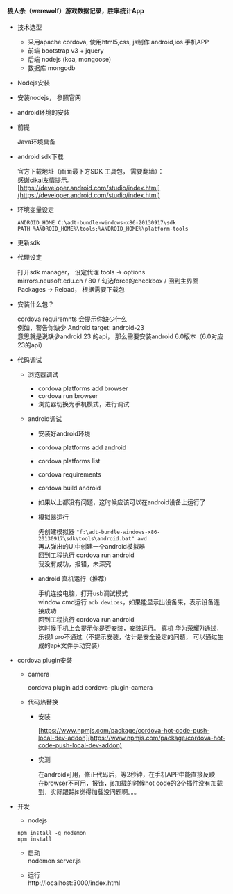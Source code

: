#### 狼人杀（werewolf）游戏数据记录，胜率统计App

* 技术选型

    * 采用apache cordova, 使用html5,css, js制作 android,ios 手机APP
    * 前端 bootstrap v3 + jquery
    * 后端 nodejs (koa, mongoose)
    * 数据库 mongodb

* Nodejs安装

 * 安装nodejs， 参照官网

* android环境的安装

 * 前提

    Java环境具备

 * android sdk下载

    官方下载地址（画面最下方SDK 工具包， 需要翻墙）：  
    感谢[cikai](https://github.com/cikai)友情提示。  
    [https://developer.android.com/studio/index.html](https://developer.android.com/studio/index.html)

 * 环境变量设定

    ```
    ANDROID_HOME C:\adt-bundle-windows-x86-20130917\sdk
    PATH %ANDROID_HOME%\tools;%ANDROID_HOME%\platform-tools
    ```

 * 更新sdk

  * 代理设定

    打开sdk manager， 设定代理 tools -> options   
    mirrors.neusoft.edu.cn / 80 / 勾选force的checkbox / 回到主界面  
    Packages -> Reload， 根据需要下载包 
  
  * 安装什么包？

    cordova requiremnts 会提示你缺少什么  
    例如，警告你缺少 Android target: android-23  
    意思就是说缺少android 23 的api， 那么需要安装android 6.0版本（6.0对应23的api）

* 代码调试

    * 浏览器调试

        * cordova platforms add browser
        * cordova run browser
        * 浏览器切换为手机模式，进行调试

    * android调试

        * 安装好android环境
        * cordova platforms add android
        * cordova platforms list
        * cordova requirements
        * cordova build android
        * 如果以上都没有问题，这时候应该可以在android设备上运行了
        * 模拟器运行

            先创建模拟器 `"f:\adt-bundle-windows-x86-20130917\sdk\tools\android.bat" avd`  
            再从弹出的UI中创建一个android模拟器  
            回到工程执行 cordova run android  
            我没有成功，报错，未深究

        * android 真机运行（推荐）

            手机连接电脑，打开usb调试模式  
            window cmd运行 `adb devices`，如果能显示出设备来，表示设备连接成功  
            回到工程执行 cordova run android  
            这时候手机上会提示你是否安装，安装运行。 
            真机 华为荣耀7i通过，   
            乐视1 pro不通过（不提示安装，估计是安全设定的问题， 可以通过生成的apk文件手动安装）


* cordova plugin安装

    * camera  
 
        cordova plugin add cordova-plugin-camera

    * 代码热替换  
 
        * 安装  

            [https://www.npmjs.com/package/cordova-hot-code-push-local-dev-addon](https://www.npmjs.com/package/cordova-hot-code-push-local-dev-addon)

        * 实测  

           在android可用，修正代码后，等2秒钟，在手机APP中能直接反映  
           在browser不可用，报错，js加载的时候hot code的2个插件没有加载到，实际跟踪js觉得加载没问题啊。。。

* 开发

    * nodejs
    ```
    npm install -g nodemon
    npm install
    ```

    * 启动  
    nodemon server.js

    * 运行  
    http://localhost:3000/index.html


